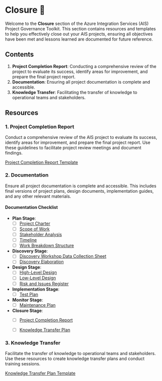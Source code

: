 # Closure 🏁

Welcome to the **Closure** section of the Azure Integration Services (AIS) Project Governance Toolkit. This section contains resources and templates to help you effectively close out your AIS projects, ensuring all objectives have been met and lessons learned are documented for future reference.

## Contents

1. **Project Completion Report**: Conducting a comprehensive review of the project to evaluate its success, identify areas for improvement, and prepare the final project report.
2. **Documentation**: Ensuring all project documentation is complete and accessible.
3. **Knowledge Transfer**: Facilitating the transfer of knowledge to operational teams and stakeholders.

## Resources

### 1. Project Completion Report
Conduct a comprehensive review of the AIS project to evaluate its success, identify areas for improvement, and prepare the final project report. Use these guidelines to facilitate project review meetings and document findings.


[Project Completion Report Template](Templates/Project_Completion_Template.md)

### 2. Documentation
Ensure all project documentation is complete and accessible. This includes final versions of project plans, design documents, implementation guides, and any other relevant materials.

#### Documentation Checklist
- **Plan Stage**:
  - [ ] [Project Charter](Templates/Project_Charter_Template.md)
  - [ ] [Scope of Work](Templates/Scope_of_WorkTemplate.md)
  - [ ] [Stakeholder Analysis](Templates/Stakeholder_Analysis_Template.md)
  - [ ] [Timeline](Templates/Timeline_Template.md)
  - [ ] [Work Breakdown Structure](Templates/WBS_Template.md)

- **Discovery Stage**:
  - [ ] [Discovery Workshop Data Collection Sheet](Templates/Discovery_Workshop_Template.md)
  - [ ] [Discovery Elaboration](Templates/Flowchart_Template.md)

- **Design Stage**:
  - [ ] [High-Level Design](Templates/HighLevel_Design_Template.md)
  - [ ] [Low-Level Design](Templates/LowLevel_Design_Template.md)
  - [ ] [Risk and Issues Register](Templates/Risks_Issues_Template.md)

- **Implementation Stage**:
  - [ ] [Test Plan](Templates/Test_Plan_Template.md)

- **Monitor Stage**:
  - [ ] [Maintenance Plan](Templates/Maintenance_Plan_Template.md)

- **Closure Stage**:
  - [ ] [Project Completion Report](Templates/Project_Completion_Template.md)
  - [ ] [Knowledge Transfer Plan](Templates/Knowledge_Transfer_Template.md)


### 3. Knowledge Transfer
Facilitate the transfer of knowledge to operational teams and stakeholders. Use these resources to create knowledge transfer plans and conduct training sessions.

[Knowledge Transfer Plan Template](Templates/Knowledge_Transfer_Template.md)